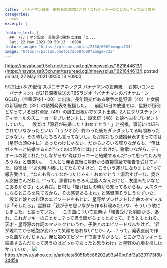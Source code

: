 ```yaml
---
title:  バナナマン設楽　星野源の歌詞に注目「これガッキーのことか…？って思う節が」  
categories:
- news
excerpt: |
  
feature_text: |
  ##  バナナマン設楽　星野源の歌詞に注目「こ...
  Sat, 22 May 2021 09:50:13  +0900
feature_image: "https://picsum.photos/2560/600?image=733"
image: "https://picsum.photos/2560/600?image=733"
---
```


[https://hayabusa9.5ch.net/test/read.cgi/mnewsplus/1621644613/](https://hayabusa9.5ch.net/test/read.cgi/mnewsplus/1621644613/)
posted on Sat, 22 May 2021 09:50:13  +0900

<!--more-->

5/22(土) 8:29配信 スポニチアネックス バナナマンの設楽統 　お笑いコンビ「バナナマン」が21日深夜放送のTBSラジオ「バナナマンのバナナムーンGOLD」（金曜深夜1・00）に出演。長年親交がある歌手の星野源（40）と女優の新垣結衣（32）の結婚発表を祝福した。 　前回14日の放送では、星野が恒例となっている日村勇紀（49）の誕生日祝いでゲスト出演。2人にクリスチャン・ディオールのスニーカーをプレゼントし、設楽統（48）と娘へ曲をプレゼントしていた。 　設楽は「源君が結婚した！おめでとう！」と祝福。事前には知らされていなかったといい「（ラジオが）終わった後もダラダラしてる時間あったじゃない。その時ももちろん言ってないし。ただ絶対もう結婚発表するってのは（星野の頭の中に）あったわけじゃない。だからいろいろ喋りながらも、“俺はガッキーと結婚するんだ”ってのは節々には出てたわけだ。歌歌いながら、ディオールの靴くれたりしながらも“俺はガッキーと結婚するんだ”って思ってたんだろうね」と苦笑い。 　2人とも発表直後に星野から直接電話で報告を受けていた。設楽は「“あの時内緒にしてたんですけど、こういう運びになりました”って報告受けて。“なんも言ってなかったじゃん！おめでとう！源君すげーな、奥さん女優さんだねえ！”って。源君はもちろん芸能人なんだけど、友達みたいなとこあるからさ」と大喜び。日村も「駆け出しの時から知ってるからね。大スターになるところを見てるから、その感覚あるよね」と感慨深そうにうなずいた。 　設楽と娘との料理のエピソードをもとに、星野がプレゼントした曲のタイトルは「そしたら」。星野は「親が子を思いながら作る料理みたいな、そういう歌にしました」と語っていた。 　この曲について設楽は「報告受けた瞬間から、あれ、これガッキーのことか…？って思う節がちょっとあって。そうともとれる。天才・星野源の作詞のマジックというか。子供とのエピソードなんだけど、“君が現れてから細胞が変わって笑顔を忘れない”とか…ん…？って。発表直前で作った曲なわけじゃん。俺と娘のエピソードで書きながらも、どこかでガッキーと結婚するんだなって思うのはどっかであったと思うわけ」と星野の心境を推しはかっていた。 ![](https://amd-pctr.c.yimg.jp/r/iwiz-amd/20210522-00000123-spnannex-000-7-view.jpg) https://news.yahoo.co.jp/articles/6051b5c86202a93a40bd1df3a3291173f6b2dd5e
